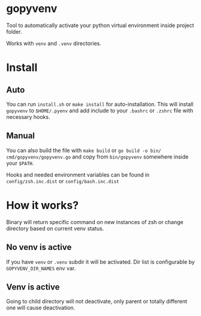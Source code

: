 # gopyvenv
Tool to automatically activate your python virtual environment inside project folder.

Works with `venv` and `.venv` directories.

# Install
## Auto
You can run `install.sh` or `make install` for auto-installation. This will install `gopyvenv` to `$HOME/.pyenv` and add include to your `.bashrc` or `.zshrc` file with necessary hooks. 

## Manual
You can also build the file with `make build` or `go build -o bin/ cmd/gopyvenv/gopyvenv.go` and copy from `bin/gopyvenv` somewhere inside your `$PATH`.

Hooks and needed environment variables can be found in `config/zsh.inc.dist` or `config/bash.inc.dist`

# How it works?
Binary will return specific command on new instances of zsh or change directory
based on current venv status.

## No venv is active
If you have `venv` or `.venv` subdir it will be activated. Dir list is configurable by `GOPYVENV_DIR_NAMES` env var.

## Venv is active
Going to child directory will not deactivate, only parent or totally different one will 
cause deactivation. 
